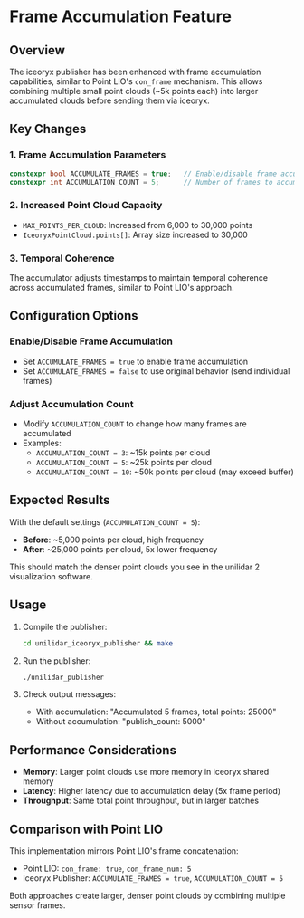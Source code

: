 # Frame Accumulation Feature

## Overview

The iceoryx publisher has been enhanced with frame accumulation capabilities, similar to Point LIO's `con_frame` mechanism. This allows combining multiple small point clouds (~5k points each) into larger accumulated clouds before sending them via iceoryx.

## Key Changes

### 1. Frame Accumulation Parameters
```cpp
constexpr bool ACCUMULATE_FRAMES = true;   // Enable/disable frame accumulation  
constexpr int ACCUMULATION_COUNT = 5;      // Number of frames to accumulate
```

### 2. Increased Point Cloud Capacity
- `MAX_POINTS_PER_CLOUD`: Increased from 6,000 to 30,000 points
- `IceoryxPointCloud.points[]`: Array size increased to 30,000

### 3. Temporal Coherence
The accumulator adjusts timestamps to maintain temporal coherence across accumulated frames, similar to Point LIO's approach.

## Configuration Options

### Enable/Disable Frame Accumulation
- Set `ACCUMULATE_FRAMES = true` to enable frame accumulation
- Set `ACCUMULATE_FRAMES = false` to use original behavior (send individual frames)

### Adjust Accumulation Count
- Modify `ACCUMULATION_COUNT` to change how many frames are accumulated
- Examples:
  - `ACCUMULATION_COUNT = 3`: ~15k points per cloud
  - `ACCUMULATION_COUNT = 5`: ~25k points per cloud  
  - `ACCUMULATION_COUNT = 10`: ~50k points per cloud (may exceed buffer)

## Expected Results

With the default settings (`ACCUMULATION_COUNT = 5`):
- **Before**: ~5,000 points per cloud, high frequency
- **After**: ~25,000 points per cloud, 5x lower frequency

This should match the denser point clouds you see in the unilidar 2 visualization software.

## Usage

1. Compile the publisher:
   ```bash
   cd unilidar_iceoryx_publisher && make
   ```

2. Run the publisher:
   ```bash
   ./unilidar_publisher
   ```

3. Check output messages:
   - With accumulation: "Accumulated 5 frames, total points: 25000"
   - Without accumulation: "publish_count: 5000"

## Performance Considerations

- **Memory**: Larger point clouds use more memory in iceoryx shared memory
- **Latency**: Higher latency due to accumulation delay (5x frame period)
- **Throughput**: Same total point throughput, but in larger batches

## Comparison with Point LIO

This implementation mirrors Point LIO's frame concatenation:
- Point LIO: `con_frame: true`, `con_frame_num: 5`
- Iceoryx Publisher: `ACCUMULATE_FRAMES = true`, `ACCUMULATION_COUNT = 5`

Both approaches create larger, denser point clouds by combining multiple sensor frames. 